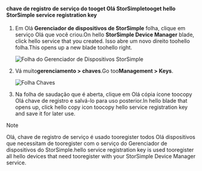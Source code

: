 <!--author=alkohli last changed: 06/22/17-->

#### <a name="tooget-hello-storsimple-service-registration-key"></a><span data-ttu-id="54968-101">chave de registro de serviço do tooget Olá StorSimple</span><span class="sxs-lookup"><span data-stu-id="54968-101">tooget hello StorSimple service registration key</span></span>

1. <span data-ttu-id="54968-102">Em Olá **Gerenciador de dispositivos de StorSimple** folha, clique em serviço Olá que você criou.</span><span class="sxs-lookup"><span data-stu-id="54968-102">On hello **StorSimple Device Manager** blade, click hello service that you created.</span></span> <span data-ttu-id="54968-103">Isso abre um novo direito toohello folha.</span><span class="sxs-lookup"><span data-stu-id="54968-103">This opens up a new blade toohello right.</span></span>
   
     ![Folha do Gerenciador de Dispositivos StorSimple](./media/storsimple-8000-get-service-registration-key/createssdevman5.png)

2.  <span data-ttu-id="54968-105">Vá muito**gerenciamento > chaves**.</span><span class="sxs-lookup"><span data-stu-id="54968-105">Go too**Management > Keys**.</span></span>
   
     ![Folha Chaves](./media/storsimple-8000-get-service-registration-key/getregkey2.png)

3.  <span data-ttu-id="54968-107">Na folha de saudação que é aberta, clique em Olá cópia ícone toocopy Olá chave de registro e salvá-lo para uso posterior.</span><span class="sxs-lookup"><span data-stu-id="54968-107">In hello blade that opens up, click hello copy icon toocopy hello service registration key and save it for later use.</span></span>

> [!NOTE]
> <span data-ttu-id="54968-108">Olá, chave de registro de serviço é usado tooregister todos Olá dispositivos que necessitam de tooregister com o serviço do Gerenciador de dispositivos do StorSimple.</span><span class="sxs-lookup"><span data-stu-id="54968-108">hello service registration key is used tooregister all hello devices that need tooregister with your StorSimple Device Manager service.</span></span>



